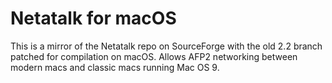 # Netatalk for macOS
This is a mirror of the Netatalk repo on SourceForge with the old 2.2 branch patched for compilation on macOS. Allows AFP2 networking between modern macs and classic macs running Mac OS 9.

